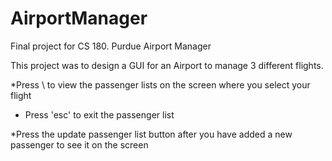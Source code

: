 # AirportManager
Final project for CS 180. Purdue Airport Manager

This project was to design a GUI for an Airport to manage 3 different flights.

*Press \ to view the passenger lists on the screen where you select your flight
* Press 'esc' to exit the passenger list

*Press the update passenger list button after you have added a new passenger to see it on the screen
